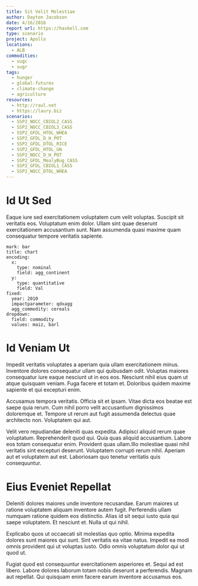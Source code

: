 ```yaml
---
title: Sit Velit Molestiae
author: Dayton Jacobson
date: 4/16/2016
report url: https://haskell.com
type: scenario
project: Apollo
locations:
  - ALB
commodities:
  - sugc
  - sugr
tags:
  - hunger
  - global-futures
  - climate-change
  - agriculture
resources:
  - http://raul.net
  - https://laury.biz
scenarios:
  - SSP2_NOCC_CBIOL2_CASS
  - SSP2_NOCC_CBIOL3_CASS
  - SSP2_GFDL_HTOL_WHEA
  - SSP2_GFDL_D_H_POT
  - SSP2_GFDL_DTOL_RICE
  - SSP2_GFDL_HTOL_GN
  - SSP2_NOCC_D_H_POT
  - SSP2_GFDL_MealyBug_CASS
  - SSP2_GFDL_CBIOL1_CASS
  - SSP2_NOCC_DTOL_WHEA
---
```

# Id Ut Sed
Eaque iure sed exercitationem voluptatem cum velit voluptas. Suscipit sit veritatis eos. Voluptatum enim dolor. Ullam sint quae deserunt exercitationem accusantium sunt. Nam assumenda quasi maxime quam consequatur tempore veritatis sapiente.

```vis
mark: bar
title: chart
encoding:
  x:
    type: nominal
    field: agg_continent
  y:
    type: quantitative
    field: Val
fixed:
  year: 2010
  impactparameter: qdxagg
  agg_commodity: cereals
dropdown:
  field: commodity
  values: maiz, barl
```

# Id Veniam Ut
Impedit veritatis voluptates a aperiam quia ullam exercitationem minus. Inventore dolores consequatur ullam qui quibusdam odit. Voluptas maiores consequatur iure eaque nesciunt ut in eos eos. Nesciunt nihil eius quam ut atque quisquam veniam. Fuga facere et totam et. Doloribus quidem maxime sapiente et qui excepturi enim.
 Accusamus tempora veritatis. Officia sit et ipsam. Vitae dicta eos beatae est saepe quia rerum. Cum nihil porro velit accusantium dignissimos doloremque et. Tempore ut rerum aut fugit assumenda delectus quae architecto non. Voluptatem qui aut.
 Velit vero repudiandae deleniti quas expedita. Adipisci aliquid rerum quae voluptatum. Reprehenderit quod qui. Quia quas aliquid accusantium. Labore eos totam consequatur enim. Provident quas ullam.Illo molestiae quasi nihil veritatis sint excepturi deserunt. Voluptatem corrupti rerum nihil. Aperiam aut et voluptatem aut est. Laboriosam quo tenetur veritatis quis consequuntur.

# Eius Eveniet Repellat
Deleniti dolores maiores unde inventore recusandae. Earum maiores ut ratione voluptatem aliquam inventore autem fugit. Perferendis ullam numquam ratione quidem eos distinctio. Alias id sit sequi iusto quia qui saepe voluptatem. Et nesciunt et. Nulla ut qui nihil.
 Explicabo quos ut occaecati sit molestias quo optio. Minima expedita dolores sunt maiores qui sunt. Sint veritatis ea vitae natus. Impedit ea modi omnis provident qui ut voluptas iusto. Odio omnis voluptatum dolor qui ut quod ut.
 Fugiat quod est consequuntur exercitationem asperiores et. Sequi ad est libero. Labore dolores laborum totam nobis deserunt a perferendis. Magnam aut repellat. Qui quisquam enim facere earum inventore accusamus eos.
